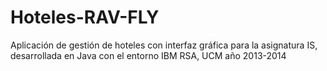 # Hoteles-RAV-FLY
Aplicación de gestión de hoteles con interfaz gráfica para la asignatura IS, desarrollada en Java con el entorno IBM RSA, UCM año 2013-2014
